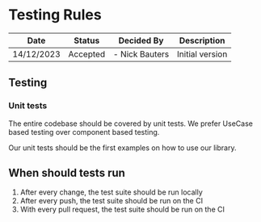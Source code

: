 # Testing Rules

| Date       | Status   | Decided By     | Description     |
|------------|----------|----------------|-----------------|
| 14/12/2023 | Accepted | - Nick Bauters | Initial version |

## Testing

### Unit tests

The entire codebase should be covered by unit tests.
We prefer UseCase based testing over component based testing.

Our unit tests should be the first examples on how to use our library.

## When should tests run

1. After every change, the test suite should be run locally
2. After every push, the test suite should be run on the CI
3. With every pull request, the test suite should be run on the CI